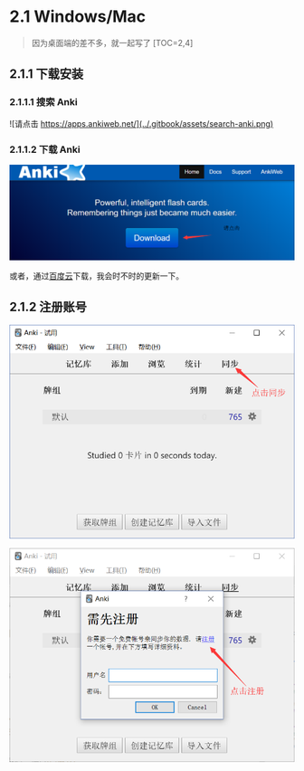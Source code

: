# 2.1 Windows/Mac
> 因为桌面端的差不多，就一起写了
[TOC=2,4]
## 2.1.1 下载安装

### 2.1.1.1 搜索 Anki

![&#x8BF7;&#x70B9;&#x51FB;  https://apps.ankiweb.net/](../.gitbook/assets/search-anki.png)

### 2.1.1.2 下载  Anki

![&#x70B9;&#x51FB;&#x8FDB;&#x5165;&#x4E0B;&#x8F7D;&#x9875;&#x9762;](../.gitbook/assets/download.png)

或者，通过[百度云](https://pan.baidu.com/s/16JFHGO9Yk1hlUD1d84iCGA)下载，我会时不时的更新一下。

## 2.1.2 注册账号

![](../images/TIM截图20181006015257.png)

![](../images/TIM截图20181006015507.png)